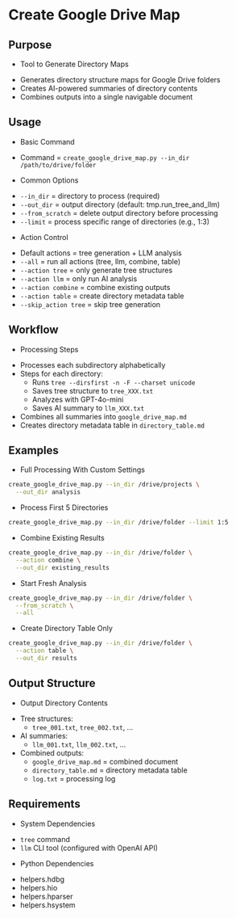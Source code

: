 # Create Google Drive Map

## Purpose

* Tool to Generate Directory Maps
- Generates directory structure maps for Google Drive folders
- Creates AI-powered summaries of directory contents
- Combines outputs into a single navigable document

## Usage

* Basic Command
- Command = `create_google_drive_map.py --in_dir /path/to/drive/folder`

* Common Options
- `--in_dir` = directory to process (required)
- `--out_dir` = output directory (default: tmp.run_tree_and_llm)
- `--from_scratch` = delete output directory before processing
- `--limit` = process specific range of directories (e.g., 1:3)

* Action Control
- Default actions = tree generation + LLM analysis
- `--all` = run all actions (tree, llm, combine, table)
- `--action tree` = only generate tree structures
- `--action llm` = only run AI analysis
- `--action combine` = combine existing outputs
- `--action table` = create directory metadata table
- `--skip_action tree` = skip tree generation

## Workflow

* Processing Steps
- Processes each subdirectory alphabetically
- Steps for each directory:
  - Runs `tree --dirsfirst -n -F --charset unicode`
  - Saves tree structure to `tree_XXX.txt`
  - Analyzes with GPT-4o-mini
  - Saves AI summary to `llm_XXX.txt`
- Combines all summaries into `google_drive_map.md`
- Creates directory metadata table in `directory_table.md`

## Examples

* Full Processing With Custom Settings
```bash
create_google_drive_map.py --in_dir /drive/projects \
  --out_dir analysis
```

* Process First 5 Directories
```bash
create_google_drive_map.py --in_dir /drive/folder --limit 1:5
```

* Combine Existing Results
```bash
create_google_drive_map.py --in_dir /drive/folder \
  --action combine \
  --out_dir existing_results
```

* Start Fresh Analysis
```bash
create_google_drive_map.py --in_dir /drive/folder \
  --from_scratch \
  --all
```

* Create Directory Table Only
```bash
create_google_drive_map.py --in_dir /drive/folder \
  --action table \
  --out_dir results
```

## Output Structure

* Output Directory Contents
- Tree structures:
  - `tree_001.txt`, `tree_002.txt`, ...
- AI summaries:
  - `llm_001.txt`, `llm_002.txt`, ...
- Combined outputs:
  - `google_drive_map.md` = combined document
  - `directory_table.md` = directory metadata table
  - `log.txt` = processing log

## Requirements

* System Dependencies
- `tree` command
- `llm` CLI tool (configured with OpenAI API)

* Python Dependencies
- helpers.hdbg
- helpers.hio
- helpers.hparser
- helpers.hsystem
